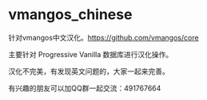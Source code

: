 # vmangos_chinese
针对vmangos中文汉化。https://github.com/vmangos/core

主要针对 Progressive Vanilla 数据库进行汉化操作。

汉化不完美，有发现英文问题的，大家一起来完善。

有兴趣的朋友可以加QQ群一起交流：491767664
